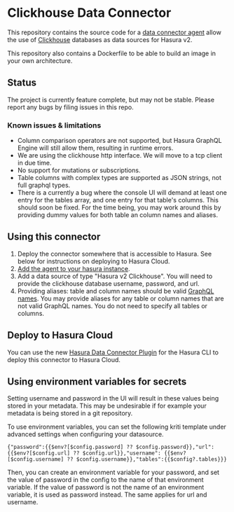 # Clickhouse Data Connector

This repository contains the source code for a
[data connector agent](https://github.com/hasura/graphql-engine/blob/master/dc-agents/README.md) allow the use of [Clickhouse](https://clickhouse.com/) databases as data sources for Hasura v2.

This repository also contains a Dockerfile to be able to build an image in your own architecture.

## Status

The project is currently feature complete, but may not be stable.
Please report any bugs by filing issues in this repo.

### Known issues & limitations

- Column comparison operators are not supported, but Hasura GraphQL Engine will still allow them, resulting in runtime errors.
- We are using the clickhouse http interface. We will move to a tcp client in due time.
- No support for mutations or subscriptions.
- Table columns with complex types are supported as JSON strings, not full graphql types.
- There is a currently a bug where the console UI will demand at least one entry for the tables array, and one entry for that table's columns. This should soon be fixed. For the time being, you may work around this by providing dummy values for both table an column names and aliases.

## Using this connector

1. Deploy the connector somewhere that is accessible to Hasura. See below for instructions on deploying to Hasura Cloud.
2. [Add the agent to your hasura instance](https://hasura.io/docs/latest/databases/data-connectors/#adding-hasura-graphql-data-connector-agent-to-metadata).
3. Add a data source of type "Hasura v2 Clickhouse". You will need to provide the clickhouse database username, password, and url.
4. Providing aliases: table and column names should be valid [GraphQL names](https://spec.graphql.org/October2021/#sec-Names). You may provide aliases for any table or column names that are not valid GraphQL names. You do not need to specify all tables or columns.

## Deploy to Hasura Cloud

You can use the new [Hasura Data Connector Plugin](https://hasura.io/docs/latest/hasura-cli/connector-plugin/) for the
Hasura CLI to deploy this connector to Hasura Cloud.

## Using environment variables for secrets

Setting username and password in the UI will result in these values being stored in your metadata.
This may be undesirable if for example your metadata is being stored in a git repository.

To use environment variables, you can set the following kriti template under advanced settings when configuring your datasource.

```
{"password":{{$env?[$config.password] ?? $config.password}},"url": {{$env?[$config.url] ?? $config.url}},"username": {{$env?[$config.username] ?? $config.username}},"tables":{{$config?.tables}}}
```

Then, you can create an environment variable for your password, and set the value of password in the config to the name of that environment variable.
If the value of password is not the name of an environment variable, it is used as password instead. The same applies for url and username.

